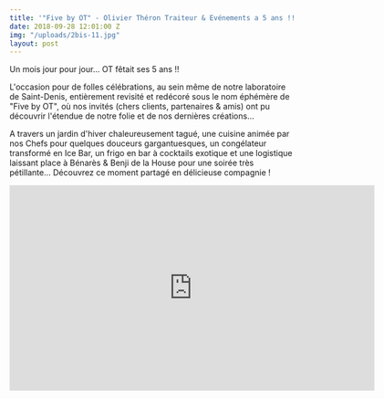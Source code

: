 ```yaml
---
title: '"Five by OT" - Olivier Théron Traiteur & Evénements a 5 ans !!'
date: 2018-09-28 12:01:00 Z
img: "/uploads/2bis-11.jpg"
layout: post
---
```


Un mois jour pour jour... OT fêtait ses 5 ans !!


L'occasion pour de folles célébrations, au sein même de notre laboratoire de Saint-Denis, entièrement revisité et redécoré sous le nom éphémère de "Five by OT", où nos invités (chers clients, partenaires & amis) ont pu découvrir l'étendue de notre folie et de nos dernières créations...


A travers un jardin d'hiver chaleureusement tagué, une cuisine animée par nos Chefs pour quelques douceurs gargantuesques, un congélateur transformé en Ice Bar, un frigo en bar à cocktails exotique et une logistique laissant place à Bénarès & Benji de la House pour une soirée très pétillante... Découvrez ce moment partagé en délicieuse compagnie !

<iframe src="https://player.vimeo.com/video/265506706" width="640" height="360" frameborder="0" allowfullscreen></iframe>